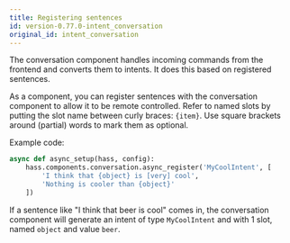 ```yaml
---
title: Registering sentences
id: version-0.77.0-intent_conversation
original_id: intent_conversation
---
```


The conversation component handles incoming commands from the frontend and converts them to intents. It does this based on registered sentences.

As a component, you can register sentences with the conversation component to allow it to be remote controlled. Refer to named slots by putting the slot name between curly braces: `{item}`. Use square brackets around (partial) words to mark them as optional.

Example code:

```python
async def async_setup(hass, config):
    hass.components.conversation.async_register('MyCoolIntent', [
        'I think that {object} is [very] cool',
        'Nothing is cooler than {object}'
    ])
```

If a sentence like "I think that beer is cool" comes in, the conversation component will generate an intent of type `MyCoolIntent` and with 1 slot, named `object` and value `beer`.
